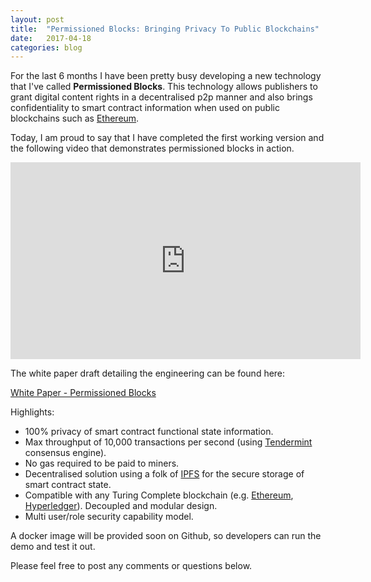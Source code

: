 ```yaml
---
layout: post
title:  "Permissioned Blocks: Bringing Privacy To Public Blockchains"
date:   2017-04-18
categories: blog
---
```


For the last 6 months I have been pretty busy developing a new technology that I've called <b>Permissioned Blocks</b>. This technology allows publishers to grant digital content rights in a decentralised p2p manner 
and also brings confidentiality to smart contract information when used on public blockchains such as [Ethereum](https://www.ethereum.org/). 

Today, I am proud to say that I have completed the first working version and the following video that demonstrates permissioned blocks in action.

<iframe width="560" height="315" src="https://www.youtube.com/embed/kZNM1GLFdxk" frameborder="0" allowfullscreen></iframe>

<br>

The white paper draft detailing the engineering can be found here:

[White Paper - Permissioned Blocks](https://github.com/autocontracts/permissioned-blocks) 

Highlights:

- 100% privacy of smart contract functional state information.
- Max throughput of 10,000 transactions per second (using [Tendermint](https://tendermint.com/) consensus engine).
- No gas required to be paid to miners.
- Decentralised solution using a folk of [IPFS](https://ipfs.io/) for the secure storage of smart contract state.
- Compatible with any Turing Complete blockchain (e.g. [Ethereum](https://www.ethereum.org/), [Hyperledger](https://www.hyperledger.org/)). Decoupled and modular design.
- Multi user/role security capability model.  

A docker image will be provided soon on Github, so developers can run the demo and test it out.

Please feel free to post any comments or questions below.


